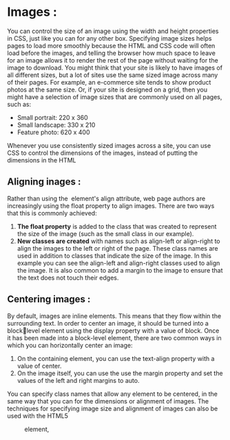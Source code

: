 # Images :
You can control the size of an 
image using the width and 
height properties in CSS, just 
like you can for any other box. 
Specifying image sizes helps 
pages to load more smoothly 
because the HTML and CSS 
code will often load before the 
images, and telling the browser 
how much space to leave for an 
image allows it to render the rest 
of the page without waiting for 
the image to download.
You might think that your site 
is likely to have images of all 
different sizes, but a lot of sites 
use the same sized image across 
many of their pages. 
For example, an e-commerce site 
tends to show product photos 
at the same size. Or, if your site 
is designed on a grid, then you 
might have a selection of image 
sizes that are commonly used on 
all pages, such as:

* Small portrait: 220 x 360
* Small landscape: 330 x 210
* Feature photo: 620 x 400

Whenever you use consistently 
sized images across a site, 
you can use CSS to control 
the dimensions of the 
images, instead of putting the 
dimensions in the HTML
## Aligning inages : 

Rather than using the <img>
element's align attribute, web 
page authors are increasingly 
using the float property to align 
images. There are two ways that 
this is commonly achieved:

1. **The float property** is added 
to the class that was created to 
represent the size of the image 
(such as the small class in our 
example).
2. **New classes are created** with 
names such as align-left or 
align-right to align the images 
to the left or right of the page. 
These class names are used in 
addition to classes that indicate 
the size of the image.
In this example you can see the 
align-left and align-right
classes used to align the image.
It is also common to add a 
margin to the image to ensure 
that the text does not touch their 
edges.
## Centering images :

By default, images are inline 
elements. This means that they 
flow within the surrounding text. 
In order to center an image, it 
should be turned into a blocklevel element using the display
property with a value of block. 
Once it has been made into a 
block-level element, there are 
two common ways in which you 
can horizontally center an image:

1. On the containing element, 
you can use the text-align
property with a value of center.
2. On the image itself, you can 
use the use the margin property 
and set the values of the left and 
right margins to auto.

You can specify class names 
that allow any element to be 
centered, in the same way that 
you can for the dimensions or 
alignment of images.
The techniques for specifying 
image size and alignment of 
images can also be used with 
the HTML5 <figure> element, 
